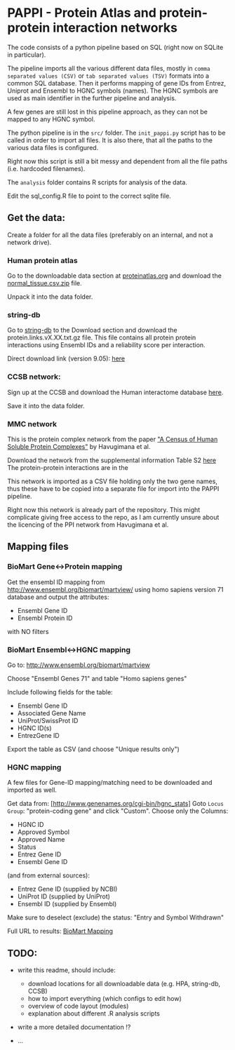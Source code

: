 PAPPI - Protein Atlas and protein-protein interaction networks
==============================================================

The code consists of a python pipeline based on SQL (right now on SQLite in particular).

The pipeline imports all the various different data files, mostly in `comma separated values (CSV)` or
`tab separated values (TSV)` formats into a common SQL database. Then it performs
mapping of gene IDs from Entrez, Uniprot and Ensembl to HGNC symbols (names).
The HGNC symbols are used as main identifier in the further pipeline and analysis.

A few genes are still lost in this pipeline approach, as they can not be mapped to
any HGNC symbol.

The python pipeline is in the `src/` folder. The `init_pappi.py` script has to be called
in order to import all files. It is also there, that all the paths to the various
data files is configured.

Right now this script is still a bit messy and dependent from all the file paths (i.e. hardcoded filenames).


The `analysis` folder contains R scripts for analysis of the data.

Edit the sql_config.R file to point to the correct sqlite file.


Get the data:
----------

Create a folder for all the data files (preferably on an internal, and not a network drive).


### Human protein atlas

Go to the downloadable data section at [proteinatlas.org](http://www.proteinatlas.org/about/download)
and download the [normal_tissue.csv.zip](http://www.proteinatlas.org/download/normal_tissue.csv.zip) file.

Unpack it into the data folder.


### string-db

Go to [string-db](http://string-db.org/) to the Download section
and download the protein.links.vX.XX.txt.gz file. This file contains all protein protein
interactions using Ensembl IDs and a reliability score per interaction.

Direct download link (version 9.05): [here](http://string-db.org/newstring_download/protein.links.v9.05.txt.gz)


### CCSB network:

Sign up at the CCSB and download the Human interactome database [here](http://interactome.dfci.harvard.edu/H_sapiens/).

Save it into the data folder.


### MMC network

This is the protein complex network from the paper ["A Census of Human Soluble Protein Complexes"](http://www.cell.com/abstract/S0092-8674(12)01006-9)
by Havugimana et al. 

Download the network from the supplemental information Table S2 [here](http://www.sciencedirect.com/science/article/pii/S0092867412010069)
The protein-protein interactions are in the 

This network is imported as a CSV file holding only the two gene names, thus these have to be copied
into a separate file for import into the PAPPI pipeline.

Right now this network is already part of the repository. This might complicate giving free access to the
repo, as I am currently unsure about the licencing of the PPI network from Havugimana et al.



Mapping files
-------------

### BioMart Gene<->Protein mapping

Get the ensembl ID mapping from
http://www.ensembl.org/biomart/martview/
using homo sapiens version 71 database and output the attributes:

- Ensembl Gene ID
- Ensembl Protein ID

with NO filters


### BioMart Ensembl<->HGNC mapping
Go to: http://www.ensembl.org/biomart/martview

Choose "Ensembl Genes 71" and table "Homo sapiens genes"

Include following fields for the table:

- Ensembl Gene ID
- Associated Gene Name
- UniProt/SwissProt ID
- HGNC ID(s)
- EntrezGene ID

Export the table as CSV (and choose "Unique results only")


### HGNC mapping

A few files for Gene-ID mapping/matching need to be downloaded and imported as well.

Get data from: [http://www.genenames.org/cgi-bin/hgnc_stats]
Goto `Locus Group`: "protein-coding gene" and click "Custom".
Choose only the Columns:

- HGNC ID
- Approved Symbol
- Approved Name
- Status
- Entrez Gene ID
- Ensembl Gene ID

(and from external sources):

- Entrez Gene ID (supplied by NCBI)
- UniProt ID (supplied by UniProt)
- Ensembl ID (supplied by Ensembl)

Make sure to deselect (exclude) the status: "Entry and Symbol Withdrawn"

Full URL to results:
[BioMart Mapping](http://www.genenames.org/cgi-bin/hgnc_downloads?col=gd_hgnc_id&col=gd_app_sym&col=gd_app_name&col=gd_status&col=gd_pub_eg_id&col=gd_pub_ensembl_id&col=md_eg_id&col=md_prot_id&col=md_ensembl_id&status=Approved&status_opt=2&where=%28%28gd_pub_chrom_map+not+like+%27%25patch%25%27+and+gd_pub_chrom_map+not+like+%27%25ALT_REF%25%27%29+or+gd_pub_chrom_map+IS+NULL%29+and+gd_locus_type+%3D+%27gene+with+protein+product%27&order_by=gd_hgnc_id&format=text&limit=&submit=submit)

  

TODO:
-----

- write this readme, should include:
	+ download locations for all downloadable data (e.g. HPA, string-db, CCSB)
	+ how to import everything (which configs to edit how)
	+ overview of code layout (modules)
	+ explanation about different .R analysis scripts
	
- write a more detailed documentation !?
- ...

